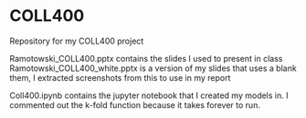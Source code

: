 # COLL400
Repository for my COLL400 project

Ramotowski_COLL400.pptx contains the slides I used to present in class
Ramotowski_COLL400_white.pptx is a version of my slides that uses a blank them, I extracted screenshots from this to use in my report

Coll400.ipynb contains the jupyter notebook that I created my models in. I commented out the k-fold function because it takes forever to run.
